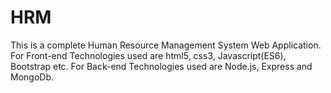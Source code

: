 # HRM
This is a complete Human Resource Management System Web Application.
For Front-end Technologies used are html5, css3, Javascript(ES6), Bootstrap etc.
For Back-end Technologies used are Node.js, Express and MongoDb.

